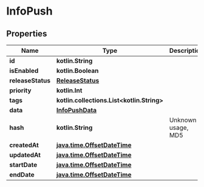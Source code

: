 
# InfoPush

## Properties
Name | Type | Description | Notes
------------ | ------------- | ------------- | -------------
**id** | **kotlin.String** |  | 
**isEnabled** | **kotlin.Boolean** |  | 
**releaseStatus** | [**ReleaseStatus**](ReleaseStatus.md) |  | 
**priority** | **kotlin.Int** |  | 
**tags** | **kotlin.collections.List&lt;kotlin.String&gt;** |  | 
**data** | [**InfoPushData**](InfoPushData.md) |  | 
**hash** | **kotlin.String** | Unknown usage, MD5 | 
**createdAt** | [**java.time.OffsetDateTime**](java.time.OffsetDateTime.md) |  | 
**updatedAt** | [**java.time.OffsetDateTime**](java.time.OffsetDateTime.md) |  | 
**startDate** | [**java.time.OffsetDateTime**](java.time.OffsetDateTime.md) |  |  [optional]
**endDate** | [**java.time.OffsetDateTime**](java.time.OffsetDateTime.md) |  |  [optional]



